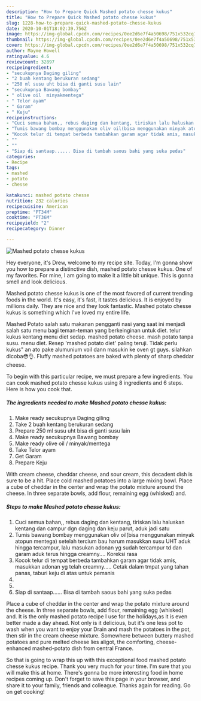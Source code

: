 ```yaml
---
description: "How to Prepare Quick Mashed potato chesse kukus"
title: "How to Prepare Quick Mashed potato chesse kukus"
slug: 1228-how-to-prepare-quick-mashed-potato-chesse-kukus
date: 2020-10-01T18:02:39.756Z
image: https://img-global.cpcdn.com/recipes/0ee2d6e7f4a50698/751x532cq70/mashed-potato-chesse-kukus-foto-resep-utama.jpg
thumbnail: https://img-global.cpcdn.com/recipes/0ee2d6e7f4a50698/751x532cq70/mashed-potato-chesse-kukus-foto-resep-utama.jpg
cover: https://img-global.cpcdn.com/recipes/0ee2d6e7f4a50698/751x532cq70/mashed-potato-chesse-kukus-foto-resep-utama.jpg
author: Mayme Howell
ratingvalue: 4.6
reviewcount: 32897
recipeingredient:
- "secukupnya Daging giling"
- "2 buah kentang berukuran sedang"
- "250 ml susu uht bisa di ganti susu lain"
- "secukupnya Bawang bombay"
- " olive oil  minyakmentega"
- " Telor ayam"
- " Garam"
- " Keju"
recipeinstructions:
- "Cuci semua bahan,, rebus daging dan kentang, tiriskan lalu haluskan kentang dan campur dgn daging dan keju parut, aduk jadi satu"
- "Tumis bawang bombay menggunakan oliv oil(bisa menggunakan minyak atopun mentega) setelah tercium bau harum masukkan susu UHT aduk hingga tercampur, lalu masukan adonan yg sudah tercampur td dan garam aduk terus hingga creamny.... Koreksi rasa"
- "Kocok telur di tempat berbeda tambahkan garam agar tidak amis, masukkan adonan yg telah creamny..... Cetak dalam tmpat yang tahan panas, taburi keju di atas untuk pemanis"
- ""
- ""
- "Siap di santaap...... Bisa di tambah saous bahi yang suka pedas"
categories:
- Recipe
tags:
- mashed
- potato
- chesse

katakunci: mashed potato chesse 
nutrition: 232 calories
recipecuisine: American
preptime: "PT34M"
cooktime: "PT36M"
recipeyield: "2"
recipecategory: Dinner

---
```



![Mashed potato chesse kukus](https://img-global.cpcdn.com/recipes/0ee2d6e7f4a50698/751x532cq70/mashed-potato-chesse-kukus-foto-resep-utama.jpg)

Hey everyone, it's Drew, welcome to my recipe site. Today, I'm gonna show you how to prepare a distinctive dish, mashed potato chesse kukus. One of my favorites. For mine, I am going to make it a little bit unique. This is gonna smell and look delicious.

Mashed potato chesse kukus is one of the most favored of current trending foods in the world. It's easy, it's fast, it tastes delicious. It is enjoyed by millions daily. They are nice and they look fantastic. Mashed potato chesse kukus is something which I've loved my entire life.

Mashed Potato salah satu makanan pengganti nasi yang saat ini menjadi salah satu menu bagi teman-teman yang berkeinginan untuk diet. telur kukus kentang menu diet sedap. mashed potato cheese. mash potato tanpa susu. menu diet. Resep &#39;mashed potato diet&#39; paling teruji. Tidak perlu kukus&#34; an ato pake alumunium voil dann masukin ke oven gt guys. silahkan dicoba😳👌. Fluffy mashed potatoes are baked with plenty of sharp cheddar cheese.


To begin with this particular recipe, we must prepare a few ingredients. You can cook mashed potato chesse kukus using 8 ingredients and 6 steps. Here is how you cook that.

<!--inarticleads1-->

##### The ingredients needed to make Mashed potato chesse kukus:

1. Make ready secukupnya Daging giling
1. Take 2 buah kentang berukuran sedang
1. Prepare 250 ml susu uht bisa di ganti susu lain
1. Make ready secukupnya Bawang bombay
1. Make ready  olive oil / minyak/mentega
1. Take  Telor ayam
1. Get  Garam
1. Prepare  Keju


With cream cheese, cheddar cheese, and sour cream, this decadent dish is sure to be a hit. Place cold mashed potatoes into a large mixing bowl. Place a cube of cheddar in the center and wrap the potato mixture around the cheese. In three separate bowls, add flour, remaining egg (whisked) and. 

<!--inarticleads2-->

##### Steps to make Mashed potato chesse kukus:

1. Cuci semua bahan,, rebus daging dan kentang, tiriskan lalu haluskan kentang dan campur dgn daging dan keju parut, aduk jadi satu
1. Tumis bawang bombay menggunakan oliv oil(bisa menggunakan minyak atopun mentega) setelah tercium bau harum masukkan susu UHT aduk hingga tercampur, lalu masukan adonan yg sudah tercampur td dan garam aduk terus hingga creamny.... Koreksi rasa
1. Kocok telur di tempat berbeda tambahkan garam agar tidak amis, masukkan adonan yg telah creamny..... Cetak dalam tmpat yang tahan panas, taburi keju di atas untuk pemanis
1. 
1. 
1. Siap di santaap...... Bisa di tambah saous bahi yang suka pedas


Place a cube of cheddar in the center and wrap the potato mixture around the cheese. In three separate bowls, add flour, remaining egg (whisked) and. It is the only mashed potato recipe I use for the holidays,as it is even better made a day ahead. Not only is it delicious, but it&#39;s one less pot to wash when you want to enjoy your Drain and mash the potatoes in the pot, then stir in the cream cheese mixture. Somewhere between buttery mashed potatoes and pure melted cheese lies aligot, the comforting, cheese-enhanced mashed-potato dish from central France. 

So that is going to wrap this up with this exceptional food mashed potato chesse kukus recipe. Thank you very much for your time. I'm sure that you will make this at home. There's gonna be more interesting food in home recipes coming up. Don't forget to save this page in your browser, and share it to your family, friends and colleague. Thanks again for reading. Go on get cooking!
